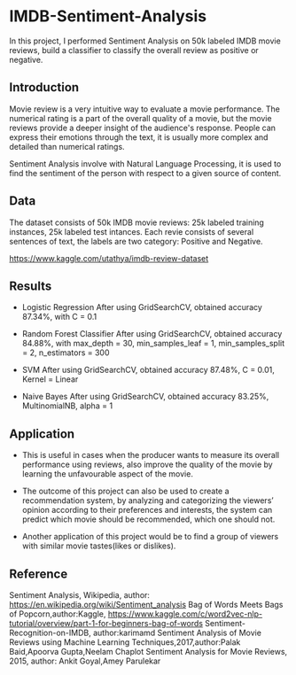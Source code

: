 # IMDB-Sentiment-Analysis

In this project, I performed Sentiment Analysis on 50k labeled IMDB movie reviews, build a classifier to classify the overall review as positive or negative.

## Introduction
Movie review is a very intuitive way to evaluate a movie performance. The numerical rating is a part of the overall quality of a movie, but the movie reviews provide a deeper insight of the audience's response. People can express their emotions through the text, it is usually more complex and detailed than numerical ratings. 

Sentiment Analysis involve with Natural Language Processing, it is used to find the sentiment of the person with respect to a given source of content.


## Data
The dataset consists of 50k IMDB movie reviews: 25k labeled training instances, 25k labeled test intances. Each revie consists of several sentences of text, the labels are two category: Positive and Negative.

https://www.kaggle.com/utathya/imdb-review-dataset

## Results
* Logistic Regression
After using GridSearchCV, obtained accuracy 87.34%, with C = 0.1

* Random Forest Classifier
After using GridSearchCV, obtained accuracy 84.88%, with max_depth = 30, min_samples_leaf = 1, min_samples_split = 2, n_estimators = 300

* SVM
After using GridSearchCV, obtained accuracy 87.48%, C = 0.01, Kernel = Linear

* Naive Bayes
After using GridSearchCV, obtained accuracy 83.25%, MultinomialNB, alpha = 1

## Application
* This is useful in cases when the producer wants to measure its overall performance using reviews, also improve the quality of the movie by learning the unfavourable aspect of the movie.

* The outcome of this project can also be used to create a recommendation system, by analyzing and categorizing the viewers’ opinion according to their preferences and interests, the system can predict which movie should be recommended, which one should not.

* Another application of this project would be to find a group of viewers with similar movie tastes(likes or dislikes).


## Reference
Sentiment Analysis, Wikipedia, author: https://en.wikipedia.org/wiki/Sentiment_analysis
Bag of Words Meets Bags of Popcorn,author:Kaggle, https://www.kaggle.com/c/word2vec-nlp-tutorial/overview/part-1-for-beginners-bag-of-words
Sentiment-Recognition-on-IMDB, author:karimamd
Sentiment Analysis of Movie Reviews using Machine Learning Techniques,2017,author:Palak Baid,Apoorva Gupta,Neelam Chaplot
Sentiment Analysis for Movie Reviews, 2015, author: Ankit Goyal,Amey Parulekar

